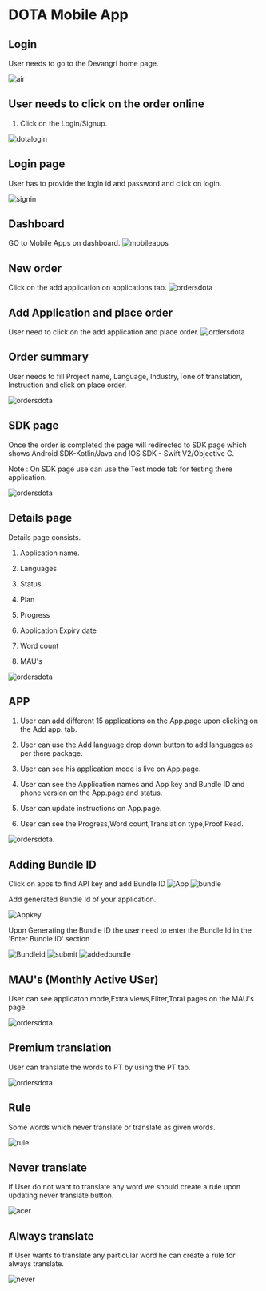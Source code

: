 # DOTA Mobile App

## Login

User needs to go to the Devangri home page.

![air](./images/a5.png)

## User needs to click on the order online

1) Click on the Login/Signup.

![dotalogin](./images/a6.png)

## Login page

User has to provide the login id and password and click on login.

![signin](./images/Log_In.jpg)

## Dashboard

GO to Mobile Apps on dashboard.
![mobileapps](./images/mobile_apps.png)

<!-- ## Go to the Mobile Apps list

![ordersdota](./images/sdk_application.jpg) -->

## New order

Click on the add application on applications tab.
![ordersdota](./images/add_mobile_app.jpg)

## Add Application and place order

User need to click on the add application and place order.
![ordersdota](./images/sdk_placeorder.png)

## Order summary

User needs to fill Project name, Language, Industry,Tone of translation, Instruction and click on place order.

![ordersdota](./images/sdk_ordersummary.png)

## SDK page

Once the order is completed the page will redirected to SDK page which shows Android SDK-Kotlin/Java and IOS SDK - Swift V2/Objective C.

Note : On SDK page use can use the Test mode tab for testing there application.

![ordersdota](./images/sdk_sdk.jpg)

## Details page

Details page consists.

1. Application name.

2. Languages

3. Status

4. Plan

5. Progress

6. Application Expiry date

7. Word count

8. MAU's

![ordersdota](./images/sdk_detailspage.png)

## APP

1. User can add different 15 applications on the App.page upon clicking on the Add app. tab.

2. User can use the Add language drop down button to add languages as per there package.

3. User can see his application mode is live on App.page.

4. User can see the Application names and App key and Bundle ID and phone version on the App.page and status.

5. User can update instructions on App.page.

6. User can see the Progress,Word count,Translation type,Proof Read.

![ordersdota](./images/sdk_app.jpg).

## Adding Bundle ID

Click on apps to find API key and add Bundle ID
![App](./images/API.png)
![bundle](./images/bundle.png)

Add generated Bundle Id of your application.

![Appkey](./images/ID.png)

Upon Generating the Bundle ID the user need to enter the Bundle Id in the 'Enter Bundle ID' section

![Bundleid](./images/Name.png)
![submit](./images/Sumbit.png)
![addedbundle](./images/addedbundle.png)

## MAU's (Monthly Active USer)

User can see applicaton mode,Extra views,Filter,Total pages on the MAU's page.

![ordersdota](./images/sdk_mau.png).

## Premium translation

User can translate the words to PT by using the PT tab.

![ordersdota](./images/sdk_pt.png)

## Rule

 Some words which never translate or translate as given words.

![rule](./images/rule1.png)

## Never translate

If User do not want to translate any word we should create a rule upon updating never translate button.

![acer](./images/acer.png)

## Always translate  

If User wants to translate any particular word he can create a rule for always translate.

![never](./images/never.png)
